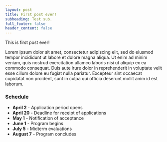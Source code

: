 ```yaml
---
layout: post
title: First post ever!
subheading: Test sub.
full_footer: false
header_content: false
---
```


This is first post ever!

Lorem ipsum dolor sit amet, consectetur adipiscing elit, sed do eiusmod tempor incididunt ut labore et dolore magna
aliqua. Ut enim ad minim veniam, quis nostrud exercitation ullamco laboris nisi ut aliquip ex ea commodo consequat. Duis
aute irure dolor in reprehenderit in voluptate velit esse cillum dolore eu fugiat nulla pariatur. Excepteur sint
occaecat cupidatat non proident, sunt in culpa qui officia deserunt mollit anim id est laborum.

### Schedule

  * **April 2** - Application period opens
  * **April 20** - Deadline for receipt of applications
  * **May 1** - Notification of acceptance 
  * **June 1** - Program begins
  * **July 5** - Midterm evaluations
  * **August 7** - Program concludes
